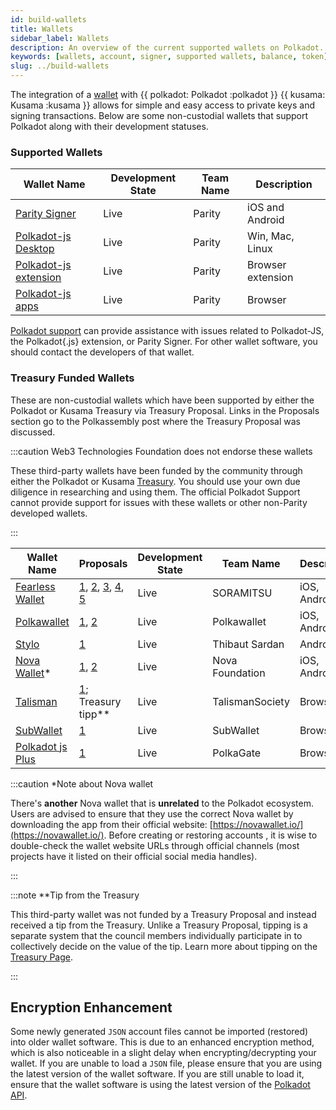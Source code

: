 ```yaml
---
id: build-wallets
title: Wallets
sidebar_label: Wallets
description: An overview of the current supported wallets on Polkadot.
keywords: [wallets, account, signer, supported wallets, balance, token]
slug: ../build-wallets
---
```


The integration of a [wallet](../general/glossary.md#wallet) with {{ polkadot: Polkadot :polkadot }}
{{ kusama: Kusama :kusama }} allows for simple and easy access to private keys and signing
transactions. Below are some non-custodial wallets that support Polkadot along with their development statuses.

### Supported Wallets

| Wallet Name                                                         | Development State | Team Name | Description       | 
| ------------------------------------------------------------------- | ----------------- | --------- | ----------------- | 
| [Parity Signer](https://www.parity.io/signer/)                      | Live              | Parity    | iOS and Android   | 
| [Polkadot-js Desktop](https://github.com/polkadot-js/apps/releases) | Live              | Parity    | Win, Mac, Linux   | 
| [Polkadot-js extension](https://github.com/polkadot-js/extension)   | Live              | Parity    | Browser extension | 
| [Polkadot-js apps](https://polkadot.js.org/apps/#/accounts)         | Live              | Parity    | Browser           | 

[Polkadot support](https://support.polkadot.network/) can provide assistance with issues related to
Polkadot-JS, the Polkadot{.js} extension, or Parity Signer. For other wallet software, you should
contact the developers of that wallet.

### Treasury Funded Wallets

These are non-custodial wallets which have been supported by either the Polkadot or Kusama Treasury via Treasury
Proposal. Links in the Proposals section go to the Polkassembly post where the Treasury Proposal was
discussed.

:::caution Web3 Technologies Foundation does not endorse these wallets

These third-party wallets have been funded by the community through either the Polkadot or Kusama
[Treasury](learn-treasury). You should use your own due diligence in researching and using them. The
official Polkadot Support cannot provide support for issues with these wallets or other non-Parity
developed wallets.

:::

| Wallet Name                                   | Proposals                                                                                                                                                                                           | Development State | Team Name       | Description  |
| --------------------------------------------- | --------------------------------------------------------------------------------------------------------------------------------------------------------------------------------------------------- | ----------------- | --------------- | ------------ | 
| [Fearless Wallet](https://fearlesswallet.io/) | [1](https://kusama.polkassembly.io/treasury/23), [2](https://kusama.polkassembly.io/treasury/34), [3](https://kusama.polkassembly.io/treasury/74), [4](https://kusama.polkassembly.io/treasury/102), [5](https://kusama.polkassembly.io/treasury/178)  | Live              | SORAMITSU       | iOS, Android |
| [Polkawallet](https://polkawallet.io/)        | [1](https://kusama.polkassembly.io/treasury/32), [2](https://kusama.polkassembly.io/treasury/41)                                                                                                    | Live              | Polkawallet     | iOS, Android | 
| [Stylo](https://stylo-app.com/)               | [1](https://polkadot.polkassembly.io/treasury/39)                                                                                                                                                   | Live              | Thibaut Sardan  | Android      | 
| [Nova Wallet](https://novawallet.io/)*         | [1](https://kusama.polkassembly.io/treasury/122), [2](https://kusama.polkassembly.io/treasury/158)                                                                                                 | Live              | Nova Foundation | iOS, Android | 
| [Talisman](https://talisman.xyz/)             | [1](https://polkadot.polkassembly.io/treasury/148); Treasury tipp**                                                                                                                                                                                    | Live              | TalismanSociety | Browser      | 
| [SubWallet](https://subwallet.app/)             | [1](https://polkadot.polkassembly.io/treasury/138)                                                                                                                                                | Live              | SubWallet | Browser      | Non-custodial | Staking  |
| [Polkadot js Plus](http://polkadotjs.plus/)      | [1](https://kusama.polkassembly.io/treasury/205)    | Live              | PolkaGate | Browser      |


:::caution \*Note about Nova wallet

There's **another** Nova wallet that is **unrelated** to the Polkadot ecosystem. Users are advised
to ensure that they use the correct Nova wallet by downloading the app from their official website:
[https://novawallet.io/](https://novawallet.io/). Before creating or restoring accounts , it is wise
to double-check the wallet website URLs through official channels (most projects have it listed on
their official social media handles).

:::

:::note \*\*Tip from the Treasury

This third-party wallet was not funded by a Treasury Proposal and instead received a tip from the
Treasury. Unlike a Treasury Proposal, tipping is a separate system that the council members
individually participate in to collectively decide on the value of the tip. Learn more about tipping
on the [Treasury Page](learn-treasury#tipping).

:::

## Encryption Enhancement

Some newly generated `JSON` account files cannot be imported (restored) into older wallet software.
This is due to an enhanced encryption method, which is also noticeable in a slight delay when
encrypting/decrypting your wallet. If you are unable to load a `JSON` file, please ensure that you
are using the latest version of the wallet software. If you are still unable to load it, ensure that
the wallet software is using the latest version of the [Polkadot API](https://polkadot.js.org/api/).
